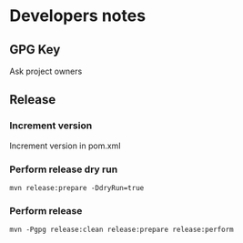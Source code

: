 # Developers notes

## GPG Key
Ask project owners

## Release
### Increment version
Increment version in pom.xml

### Perform release dry run
```
mvn release:prepare -DdryRun=true
```

### Perform release
```
mvn -Pgpg release:clean release:prepare release:perform
```